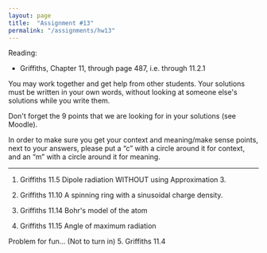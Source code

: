 ```yaml
---
layout: page
title:  "Assignment #13"
permalink: "/assignments/hw13"
---
```


Reading: 
* Griffiths, Chapter 11, through page 487, i.e. through 11.2.1 

You may work together and get help from other students. Your solutions must be written in your own words, without looking at someone else's solutions while
you write them.

Don't forget the 9 points that we are looking for in your solutions (see Moodle).

In order to make sure you get your context and meaning/make sense points,
next to your answers, please put a “c” with a circle around it for context,
and an “m” with a circle around it for meaning.

______________________________________________________________________________

1. Griffiths 11.5 Dipole radiation WITHOUT using Approximation 3. 

2. Griffiths 11.10 A spinning ring with a sinusoidal charge density.

3. Griffiths 11.14 Bohr's model of the atom

4. Griffiths 11.15 Angle of maximum radiation


Problem for fun... (Not to turn in)
5. Griffiths 11.4 
